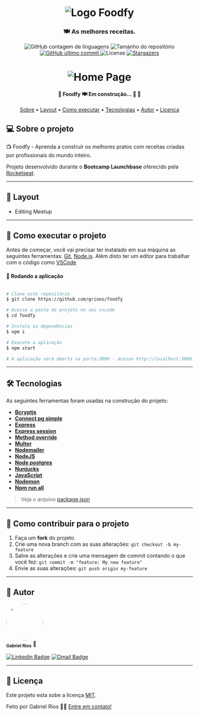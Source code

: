 
<h1 align="center" >
    <img alt="Logo Foodfy" src="https://raw.githubusercontent.com/Rocketseat/bootcamp-launchbase-desafios-02/master/layouts/assets/logo.png" />
</h1>

<h3 align="center">
    🍽 As melhores receitas.
</h3>

<p align="center">
  <img alt="GitHub contagem de linguagens" src="https://img.shields.io/github/languages/count/grioos/foodfy?color=%2304D361">

  <img alt="Tamanho do repositório" src="https://img.shields.io/github/repo-size/grioos/foodfy">

  <a href="https://github.com/grioos/README-proffy/commits/master">
    <img alt="GitHub último commit" src="https://img.shields.io/github/last-commit/grioos/foodfy">
  </a>
    
   <img alt="License" src="https://img.shields.io/badge/license-MIT-8622f8">
   <a href="https://github.com/grioos/foodfy/stargazers">
    <img alt="Stargazers" src="https://img.shields.io/github/stars/grioos/foodfy?style=social">
  </a>

</p>

<h1 align="center">
    <img alt="Home Page" src="/.github/screenshots/banner.jpg" />
</h1>

<h4 align="center"> 
	🚧  Foodfy 🍽 Em construção... 🚀 🚧
</h4>

<p align="center">
  <a href="#-sobre-o-projeto">Sobre</a> •
  <a href="#-layout">Layout</a> • 
  <a href="#-como-executar-o-projeto">Como executar</a> • 
  <a href="#-tecnologias">Tecnologias</a> • 
  <a href="#-autor">Autor</a> • 
  <a href="#user-content--licença">Licença</a>
</p>


## 💻 Sobre o projeto

📺 Foodfy - Aprenda a construir os melhores pratos com receitas criadas por profissionais do mundo inteiro.

Projeto desenvolvido durante o **Bootcamp Launchbase** oferecido pela [Rocketseat](https://rocketseat.com.br/).

---


## 🎨 Layout

* Editing Meetup


---

## 🚀 Como executar o projeto

Antes de começar, você vai precisar ter instalado em sua máquina as seguintes ferramentas:
[Git](https://git-scm.com), [Node.js](https://nodejs.org/en/). 
Além disto ter um editor para trabalhar com o código como [VSCode](https://code.visualstudio.com/)

#### 🧭 Rodando a aplicação

```bash

# Clone este repositório
$ git clone https://github.com/grioos/foodfy

# Acesse a pasta do projeto no seu vscode
$ cd foodfy

# Instale as dependências
$ npm i

# Execute a aplicação 
$ npm start

# A aplicação será aberta na porta:3000 - acesse http://localhost:3000

```

---

## 🛠 Tecnologias

As seguintes ferramentas foram usadas na construção do projeto:
-   **[Bcryptjs](https://github.com/kelektiv/node.bcrypt.js/)**
-   **[Connect pg simple](https://github.com/voxpelli/node-connect-pg-simple)**
-   **[Express](https://expressjs.com/)**
-   **[Express session](https://github.com/expressjs/session)**
-   **[Method override](https://www.npmjs.com/package/method-override)**
-   **[Multer](https://www.npmjs.com/package/multer)**
-   **[Nodemailer](https://github.com/nodemailer/nodemailer)**
-   **[NodeJS](https://nodejs.org/en/)**
-   **[Node postgres](https://github.com/brianc/node-postgres)**
-   **[Nunjucks](https://github.com/mozilla/nunjucks)**
-   **[JavaScript](https://www.javascript.com/)**
-   **[Nodemon](https://www.npmjs.com/package/nodemon)**
-   **[Npm run all](https://www.npmjs.com/package/npm-run-all)**

> Veja o arquivo  [package.json](https://github.com/grioos/foodfy/blob/master/package.json)

---

## 💪 Como contribuir para o projeto

1. Faça um **fork** do projeto.
2. Crie uma nova branch com as suas alterações: `git checkout -b my-feature`
3. Salve as alterações e crie uma mensagem de commit contando o que você fez: `git commit -m "feature: My new feature"`
4. Envie as suas alterações: `git push origin my-feature`

---

## 🦸 Autor

 <img style="border-radius: 50%;" src="https://avatars2.githubusercontent.com/u/60109015?s=460&u=941726645c23518f8cbcb9fca84ea7becc0508c5&v=4" width="100px;" alt=""/>
 <br />
 <sub><b>Gabriel Rios</b></sub> 🚀
 <br />

[![Linkedin Badge](https://img.shields.io/badge/-grioos-black?style=flat-square&logo=Linkedin&logoColor=white&link=https://www.linkedin.com/in/grioos/)](https://www.linkedin.com/in/grioos/) 
[![Gmail Badge](https://img.shields.io/badge/-gabriel.al.rio@gmail.com-black?style=flat-square&logo=Gmail&logoColor=white&link=mailto:gabriel.al.rio@gmail.com)](mailto:gabriel.al.rio@gmail.com)

---

## 📝 Licença

Este projeto esta sobe a licença [MIT](./LICENSE).

Feito por Gabriel Rios 👋🏻 [Entre em contato!](https://www.linkedin.com/in/grioos/)
